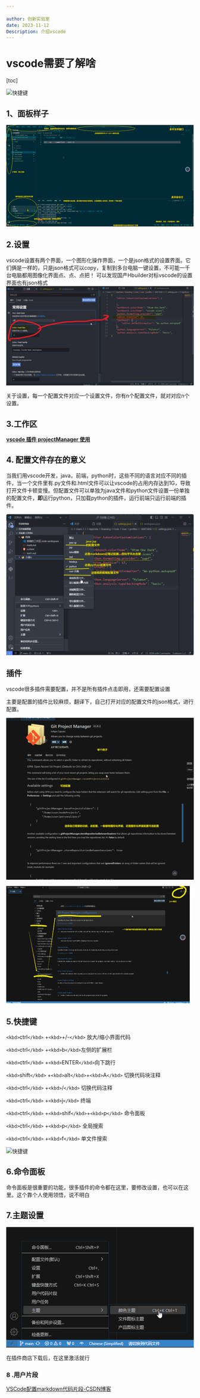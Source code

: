 ```yaml
---

author: 创新实验室
date: 2023-11-12
Description: 介绍vscode
---
```





# vscode需要了解啥

[toc]

![快捷键](./vscode.assets/%E5%BF%AB%E6%8D%B7%E9%94%AE.png)

## 1、面板样子

![image-20231112154052445](./vscode.assets/image-20231112154052445.png)

## 2.设置

vscode设置有两个界面，一个图形化操作界面，一个是json格式的设置界面。它们俩是一样的，只是json格式可以copy，复制到多台电脑一键设置，不可能一千台电脑都用图像化界面点、点、点把！ 可以发现国产Hbuilder对标vscode的设置界面也有json格式 ![image-20231111163213457](./vscode.assets/image-20231111163213457.png)

关于设置，每一个配置文件对应一个设置文件，你有n个配置文件，就对对应n个设置。

## 3.工作区

**[vscode 插件 projectManager 使用](https://blog.csdn.net/weixin_43045869/article/details/128308267)**

## 4. 配置文件存在的意义

当我们用vscode开发，java，前端，python时，这些不同的语言对应不同的插件，当一个文件里有.py文件和.html文件可以让vscode的占用内存达到1G，导致打开文件卡顿变慢。但配置文件可以单独为java文件和python文件设置一份单独的配置文件，**即**运行python，只加载python的插件，运行前端只运行前端的插件。

![image-20231111164352277](./vscode.assets/image-20231111164352277.png)

## 插件

vscode很多插件需要配置，并不是所有插件点击即用，还需要配置设置

主要是配置的插件比较麻烦，翻译下，自己打开对应的配置文件的json格式，进行配置。

![image-20231111164842287](./vscode.assets/image-20231111164842287.png)

![image-20231111165202218](./vscode.assets/image-20231111165202218.png)

## 5.快捷键

`<kbd>`ctrl`</kbd>` +`<kbd>`+/-`</kbd>`  放大/缩小界面代码

`<kbd>`ctrl`</kbd>` +`<kbd>`b`</kbd>`左侧的扩展栏

`<kbd>`ctrl`</kbd>` +`<kbd>`ENTER`</kbd>`向下跳行

`<kbd>`shift`</kbd>` +`<kbd>`alt`</kbd>`+`<kbd>`A`</kbd>` 切换代码块注释

`<kbd>`ctrl`</kbd>` +`<kbd>`/`</kbd>` 切换代码注释

`<kbd>`ctrl`</kbd>` +`<kbd>`j`</kbd>` 终端

`<kbd>`ctrl`</kbd>` +`<kbd>`shif`</kbd>`+`<kbd>`p`</kbd>` 命令面板

`<kbd>`ctrl`</kbd>` +`<kbd>`p`</kbd>` 全局搜索

`<kbd>`ctrl`</kbd>` +`<kbd>`f`</kbd>` 单文件搜索

![快捷键](./vscode.assets/%E5%BF%AB%E6%8D%B7%E9%94%AE.png)

## 6.命令面板

命令面板是很重要的功能，很多插件的命令都在这里，要修改设置，也可以在这里。这个靠个人使用领悟，说不明白

## 7.主题设置

![image-20231111165828805](./vscode.assets/image-20231111165828805.png)

在插件商店下载后，在这里激活就行



### 8 .用户片段

[VSCode配置markdown代码片段-CSDN博客](https://blog.csdn.net/eaglejava2015/article/details/133720337)
